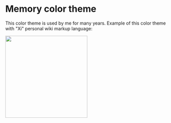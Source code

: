 # Memory color theme

This color theme is used by me for many years. Example of this color theme
with "Xi" personal wiki markup language:

<img src="https://raw.githubusercontent.com/grigoryvp/vscode-language-xi/master/doc/xi_illustration.png" height="256">
